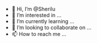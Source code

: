 - 👋 Hi, I’m @Sherilu
- 👀 I’m interested in ...
- 🌱 I’m currently learning ...
- 💞️ I’m looking to collaborate on ...
- 📫 How to reach me ...

<!---
Sherilu/Sherilu is a ✨ special ✨ repository because its `README.md` (this file) appears on your GitHub profile.
You can click the Preview link to take a look at your changes.
--->

